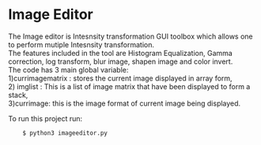 
# Image Editor

The Image editor is Intesnsity transformation GUI toolbox which allows one to perform mutiple Intesnsity transformation.<br />
The features included in the tool are Histogram Equalization, Gamma correction, log transform, blur image, shapen image and color invert.<br />
The code has 3 main global variable: <br />
1)currimagematrix : stores the current image displayed in array form, <br />
2) imglist : This is a list of image matrix that have been displayed to form a stack,<br />
3)currimage: this is the image format of current image being displayed.<br />

To run this project run:
```
    $ python3 imageeditor.py
```

